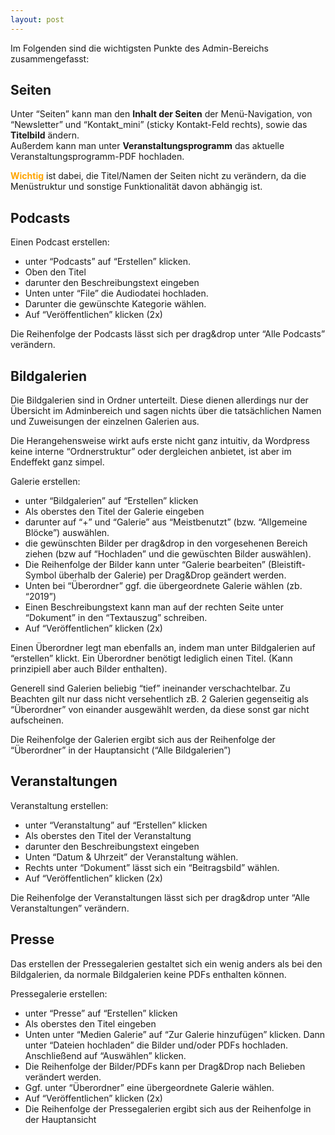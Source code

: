 ```yaml
---
layout: post
---
```


Im Folgenden sind die wichtigsten Punkte des Admin-Bereichs zusammengefasst:

## Seiten

Unter “Seiten” kann man den **Inhalt der Seiten** der Menü-Navigation, von “Newsletter” und “Kontakt_mini” (sticky Kontakt-Feld rechts), sowie das **Titelbild** ändern.  
Außerdem kann man unter **Veranstaltungsprogramm** das aktuelle Veranstaltungsprogramm-PDF hochladen.

<span style="color:orange">**Wichtig**</span> ist dabei, die Titel/Namen der Seiten nicht zu verändern, da die Menüstruktur und sonstige Funktionalität davon abhängig ist.

## Podcasts

Einen Podcast erstellen:

- unter “Podcasts” auf “Erstellen” klicken.
- Oben den Titel
- darunter den Beschreibungstext eingeben
- Unten unter “File” die Audiodatei hochladen.
- Darunter die gewünschte Kategorie wählen.
- Auf “Veröffentlichen” klicken (2x)

Die Reihenfolge der Podcasts lässt sich per drag&drop unter “Alle Podcasts” verändern.

## Bildgalerien

Die Bildgalerien sind in Ordner unterteilt. Diese dienen allerdings nur der Übersicht im Adminbereich und sagen nichts über die tatsächlichen Namen und Zuweisungen der einzelnen Galerien aus.

Die Herangehensweise wirkt aufs erste nicht ganz intuitiv, da Wordpress keine interne “Ordnerstruktur” oder dergleichen anbietet, ist aber im Endeffekt ganz simpel.

Galerie erstellen:

- unter “Bildgalerien” auf “Erstellen” klicken
- Als oberstes den Titel der Galerie eingeben
- darunter auf “+” und “Galerie” aus “Meistbenutzt” (bzw. “Allgemeine Blöcke”) auswählen.
- die gewünschten Bilder per drag&drop in den vorgesehenen Bereich ziehen (bzw auf “Hochladen” und die gewüschten Bilder auswählen).
- Die Reihenfolge der Bilder kann unter “Galerie bearbeiten” (Bleistift-Symbol überhalb der Galerie) per Drag&Drop geändert werden.
- Unten bei “Überordner” ggf. die übergeordnete Galerie wählen (zb. “2019”)
- Einen Beschreibungstext kann man auf der rechten Seite unter “Dokument” in den “Textauszug” schreiben.
- Auf “Veröffentlichen” klicken (2x)

Einen Überordner legt man ebenfalls an, indem man unter Bildgalerien auf “erstellen” klickt. Ein Überordner benötigt lediglich einen Titel. (Kann prinzipiell aber auch Bilder enthalten).

Generell sind Galerien beliebig “tief” ineinander verschachtelbar. Zu Beachten gilt nur dass nicht versehentlich zB. 2 Galerien gegenseitig als “Überordner” von einander ausgewählt werden, da diese sonst gar nicht aufscheinen.

Die Reihenfolge der Galerien ergibt sich aus der Reihenfolge der “Überordner” in der Hauptansicht (“Alle Bildgalerien”)

## Veranstaltungen

Veranstaltung erstellen:

- unter “Veranstaltung” auf “Erstellen” klicken
- Als oberstes den Titel der Veranstaltung
- darunter den Beschreibungstext eingeben
- Unten “Datum & Uhrzeit” der Veranstaltung wählen.
- Rechts unter “Dokument” lässt sich ein “Beitragsbild” wählen.
- Auf “Veröffentlichen” klicken (2x)

Die Reihenfolge der Veranstaltungen lässt sich per drag&drop unter “Alle Veranstaltungen” verändern.

## Presse

Das erstellen der Pressegalerien gestaltet sich ein wenig anders als bei den Bildgalerien, da normale Bildgalerien keine PDFs enthalten können.

Pressegalerie erstellen:

- unter “Presse” auf “Erstellen” klicken
- Als oberstes den Titel eingeben
- Unten unter “Medien Galerie” auf “Zur Galerie hinzufügen” klicken. Dann unter “Dateien hochladen” die Bilder und/oder PDFs hochladen. Anschließend auf “Auswählen” klicken.
- Die Reihenfolge der Bilder/PDFs kann per Drag&Drop nach Belieben verändert werden.
- Ggf. unter “Überordner” eine übergeordnete Galerie wählen.
- Auf “Veröffentlichen” klicken (2x)
- Die Reihenfolge der Pressegalerien ergibt sich aus der Reihenfolge in der Hauptansicht
